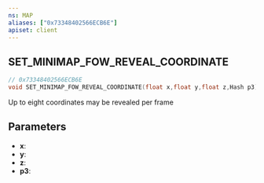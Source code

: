 ```yaml
---
ns: MAP
aliases: ["0x73348402566ECB6E"]
apiset: client
---
```

## SET_MINIMAP_FOW_REVEAL_COORDINATE

```c
// 0x73348402566ECB6E
void SET_MINIMAP_FOW_REVEAL_COORDINATE(float x,float y,float z,Hash p3);
```

Up to eight coordinates may be revealed per frame

## Parameters
* **x**:
* **y**:
* **z**:
* **p3**: